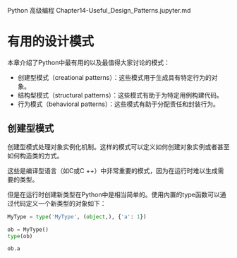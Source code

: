 Python 高级编程
Chapter14-Useful_Design_Patterns.jupyter.md


# 有用的设计模式

本章介绍了Python中最有用的以及最值得大家讨论的模式：
- 创建型模式（creational patterns）：这些模式用于生成具有特定行为的对象。
- 结构型模式（structural patterns）：这些模式有助于为特定用例构建代码。
- 行为模式（behavioral patterns）：这些模式有助于分配责任和封装行为。

## 创建型模式

创建型模式处理对象实例化机制。这样的模式可以定义如何创建对象实例或者甚至如何构造类的方式。

这些是编译型语言（如C或C ++）中非常重要的模式，因为在运行时难以生成需要的类型。

但是在运行时创建新类型在Python中是相当简单的。使用内置的type函数可以通过代码定义一个新类型的对象如下：

```python
MyType = type('MyType', (object,), {'a': 1})

ob = MyType()
type(ob)
```

```python
ob.a
```

```python

```

```python

```

```python

```

```python

```

```python

```

```python

```

```python

```

```python

```

```python

```

```python

```

```python

```

```python

```

```python

```

```python

```

```python

```

```python

```

```python

```

```python

```

```python

```

```python

```
